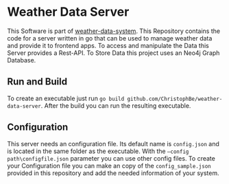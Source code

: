 # Weather Data Server
This Software is part of [weather-data-system](https://github.com/ChristophBe/weather-data-system).
This Repository contains the code for a server written in go that can be used to manage weather data and provide it to frontend apps. 
To access and manipulate the Data this Server provides a Rest-API. To Store Data this project uses an Neo4j Graph Database. 

## Run and Build  
To create an executable just run `go build github.com/ChristophBe/weather-data-server`. After the build you can run the resulting executable. 

## Configuration
This server needs an configuration file. Its default name is `config.json` and is located in the same folder as the executable. 
With the `–config path\configfile.json` parameter you can use other config files.
To create your Configuration file you can make an copy of the `config_sample.json` provided in this repository and add the needed information of your system. 
